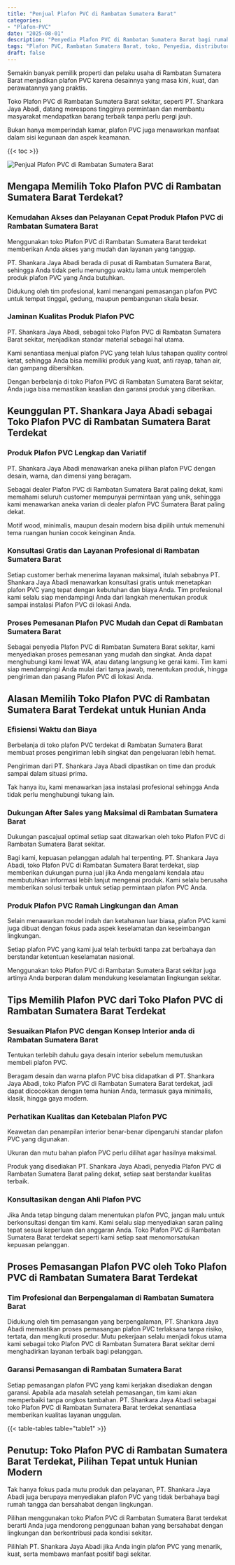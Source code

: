 ```yaml
---
title: "Penjual Plafon PVC di Rambatan Sumatera Barat"
categories: 
- "Plafon-PVC"
date: "2025-08-01"
description: "Penyedia Plafon PVC di Rambatan Sumatera Barat bagi rumah, perkantoran, serta ritel. Plafon berkualitas, beragam motif, pilihan warna modern, beserta jasa pemasangan dikerjakan oleh tim profesional dan garansi resmi!|Jasa penjualan Plafon PVC di Rambatan Sumatera Barat bagi kebutuhan hunian, perkantoran, atau toko, beserta material berkualitas dan instalasi oleh tenaga ahli ahli serta kepastian resmi.|Pilihan Plafon PVC di Rambatan Sumatera Barat yang terpercaya bagi tempat tinggal, kantor, dan toko, bersama material berkualitas dan penempatan oleh teknisi ahli serta kepastian resmi.|Penjualan Plafon PVC di Rambatan Sumatera Barat untuk tempat tinggal, perkantoran, dan toko, beserta material terbaik dan pemasangan oleh tim ahli, disertai dengan garansi resmi.}"
tags: "Plafon PVC, Rambatan Sumatera Barat, toko, Penyedia, distributor"
draft: false
---
```


Semakin banyak pemilik properti dan pelaku usaha di Rambatan Sumatera Barat menjadikan plafon PVC karena desainnya yang masa kini, kuat, dan perawatannya yang praktis.

Toko Plafon PVC di Rambatan Sumatera Barat sekitar, seperti PT. Shankara Jaya Abadi, datang merespons tingginya permintaan dan membantu masyarakat mendapatkan barang terbaik tanpa perlu pergi jauh.

Bukan hanya memperindah kamar, plafon PVC juga menawarkan manfaat dalam sisi kegunaan dan aspek keamanan.

{{< toc >}}

![Penjual Plafon PVC di Rambatan Sumatera Barat](/images/Plafon-PVC/Penjual-Plafon-PVC-di-Rambatan-Sumatera-Barat.png)


## Mengapa Memilih Toko Plafon PVC di Rambatan Sumatera Barat Terdekat?

### Kemudahan Akses dan Pelayanan Cepat Produk Plafon PVC di Rambatan Sumatera Barat

Menggunakan toko Plafon PVC di Rambatan Sumatera Barat terdekat memberikan Anda akses yang mudah dan layanan yang tanggap.

PT. Shankara Jaya Abadi berada di pusat di Rambatan Sumatera Barat, sehingga Anda tidak perlu menunggu waktu lama untuk memperoleh produk plafon PVC yang Anda butuhkan.

Didukung oleh tim profesional, kami menangani pemasangan plafon PVC untuk tempat tinggal, gedung, maupun pembangunan skala besar.

### Jaminan Kualitas Produk Plafon PVC

PT. Shankara Jaya Abadi, sebagai toko Plafon PVC di Rambatan Sumatera Barat sekitar, menjadikan standar material sebagai hal utama.

Kami senantiasa menjual plafon PVC yang telah lulus tahapan quality control ketat, sehingga Anda bisa memiliki produk yang kuat, anti rayap, tahan air, dan gampang dibersihkan.

Dengan berbelanja di toko Plafon PVC di Rambatan Sumatera Barat sekitar, Anda juga bisa memastikan keaslian dan garansi produk yang diberikan.

## Keunggulan PT. Shankara Jaya Abadi sebagai Toko Plafon PVC di Rambatan Sumatera Barat Terdekat

### Produk Plafon PVC Lengkap dan Variatif

PT. Shankara Jaya Abadi menawarkan aneka pilihan plafon PVC dengan desain, warna, dan dimensi yang beragam.

Sebagai dealer Plafon PVC di Rambatan Sumatera Barat paling dekat, kami memahami seluruh customer mempunyai permintaan yang unik, sehingga kami menawarkan aneka varian di dealer plafon PVC Sumatera Barat paling dekat.

Motif wood, minimalis, maupun desain modern bisa dipilih untuk memenuhi tema ruangan hunian cocok keinginan Anda.

### Konsultasi Gratis dan Layanan Profesional di Rambatan Sumatera Barat

Setiap customer berhak menerima layanan maksimal, itulah sebabnya PT. Shankara Jaya Abadi menawarkan konsultasi gratis untuk menetapkan plafon PVC yang tepat dengan kebutuhan dan biaya Anda. Tim profesional kami selalu siap mendampingi Anda dari langkah menentukan produk sampai instalasi Plafon PVC di lokasi Anda.

### Proses Pemesanan Plafon PVC Mudah dan Cepat di Rambatan Sumatera Barat

Sebagai penyedia Plafon PVC di Rambatan Sumatera Barat sekitar, kami menyediakan proses pemesanan yang mudah dan singkat. Anda dapat menghubungi kami lewat WA, atau datang langsung ke gerai kami. Tim kami siap mendampingi Anda mulai dari tanya jawab, menentukan produk, hingga pengiriman dan pasang Plafon PVC di lokasi Anda.

## Alasan Memilih Toko Plafon PVC di Rambatan Sumatera Barat Terdekat untuk Hunian Anda

### Efisiensi Waktu dan Biaya

Berbelanja di toko plafon PVC terdekat di Rambatan Sumatera Barat membuat proses pengiriman lebih singkat dan pengeluaran lebih hemat.

Pengiriman dari PT. Shankara Jaya Abadi dipastikan on time dan produk sampai dalam situasi prima.

Tak hanya itu, kami menawarkan jasa instalasi profesional sehingga Anda tidak perlu menghubungi tukang lain.

### Dukungan After Sales yang Maksimal di Rambatan Sumatera Barat

Dukungan pascajual optimal setiap saat ditawarkan oleh toko Plafon PVC di Rambatan Sumatera Barat sekitar.

Bagi kami, kepuasan pelanggan adalah hal terpenting. PT. Shankara Jaya Abadi, toko Plafon PVC di Rambatan Sumatera Barat terdekat, siap memberikan dukungan purna jual jika Anda mengalami kendala atau membutuhkan informasi lebih lanjut mengenai produk. Kami selalu berusaha memberikan solusi terbaik untuk setiap permintaan plafon PVC Anda.

### Produk Plafon PVC Ramah Lingkungan dan Aman

Selain menawarkan model indah dan ketahanan luar biasa, plafon PVC kami juga dibuat dengan fokus pada aspek keselamatan dan keseimbangan lingkungan.

Setiap plafon PVC yang kami jual telah terbukti tanpa zat berbahaya dan berstandar ketentuan keselamatan nasional.

Menggunakan toko Plafon PVC di Rambatan Sumatera Barat sekitar juga artinya Anda berperan dalam mendukung keselamatan lingkungan sekitar.

## Tips Memilih Plafon PVC dari Toko Plafon PVC di Rambatan Sumatera Barat Terdekat

### Sesuaikan Plafon PVC dengan Konsep Interior anda di Rambatan Sumatera Barat

Tentukan terlebih dahulu gaya desain interior sebelum memutuskan membeli plafon PVC.

Beragam desain dan warna plafon PVC bisa didapatkan di PT. Shankara Jaya Abadi, toko Plafon PVC di Rambatan Sumatera Barat terdekat, jadi dapat dicocokkan dengan tema hunian Anda, termasuk gaya minimalis, klasik, hingga gaya modern.

### Perhatikan Kualitas dan Ketebalan Plafon PVC

Keawetan dan penampilan interior benar-benar dipengaruhi standar plafon PVC yang digunakan.

Ukuran dan mutu bahan plafon PVC perlu dilihat agar hasilnya maksimal.

Produk yang disediakan PT. Shankara Jaya Abadi, penyedia Plafon PVC di Rambatan Sumatera Barat paling dekat, setiap saat berstandar kualitas terbaik.

### Konsultasikan dengan Ahli Plafon PVC

Jika Anda tetap bingung dalam menentukan plafon PVC, jangan malu untuk berkonsultasi dengan tim kami. Kami selalu siap menyediakan saran paling tepat sesuai keperluan dan anggaran Anda. Toko Plafon PVC di Rambatan Sumatera Barat terdekat seperti kami setiap saat menomorsatukan kepuasan pelanggan.

## Proses Pemasangan Plafon PVC oleh Toko Plafon PVC di Rambatan Sumatera Barat Terdekat

### Tim Profesional dan Berpengalaman di Rambatan Sumatera Barat

Didukung oleh tim pemasangan yang berpengalaman, PT. Shankara Jaya Abadi memastikan proses pemasangan plafon PVC terlaksana tanpa risiko, tertata, dan mengikuti prosedur. Mutu pekerjaan selalu menjadi fokus utama kami sebagai toko Plafon PVC di Rambatan Sumatera Barat sekitar demi menghadirkan layanan terbaik bagi pelanggan.

### Garansi Pemasangan di Rambatan Sumatera Barat

Setiap pemasangan plafon PVC yang kami kerjakan disediakan dengan garansi. Apabila ada masalah setelah pemasangan, tim kami akan memperbaiki tanpa ongkos tambahan. PT. Shankara Jaya Abadi sebagai toko Plafon PVC di Rambatan Sumatera Barat terdekat senantiasa memberikan kualitas layanan unggulan.

{{< table-tables table="table1" >}}

## Penutup: Toko Plafon PVC di Rambatan Sumatera Barat Terdekat, Pilihan Tepat untuk Hunian Modern

Tak hanya fokus pada mutu produk dan pelayanan, PT. Shankara Jaya Abadi juga berupaya menyediakan plafon PVC yang tidak berbahaya bagi rumah tangga dan bersahabat dengan lingkungan.

Pilihan menggunakan toko Plafon PVC di Rambatan Sumatera Barat terdekat berarti Anda juga mendorong penggunaan bahan yang bersahabat dengan lingkungan dan berkontribusi pada kondisi sekitar.

Pilihlah PT. Shankara Jaya Abadi jika Anda ingin plafon PVC yang menarik, kuat, serta membawa manfaat positif bagi sekitar.